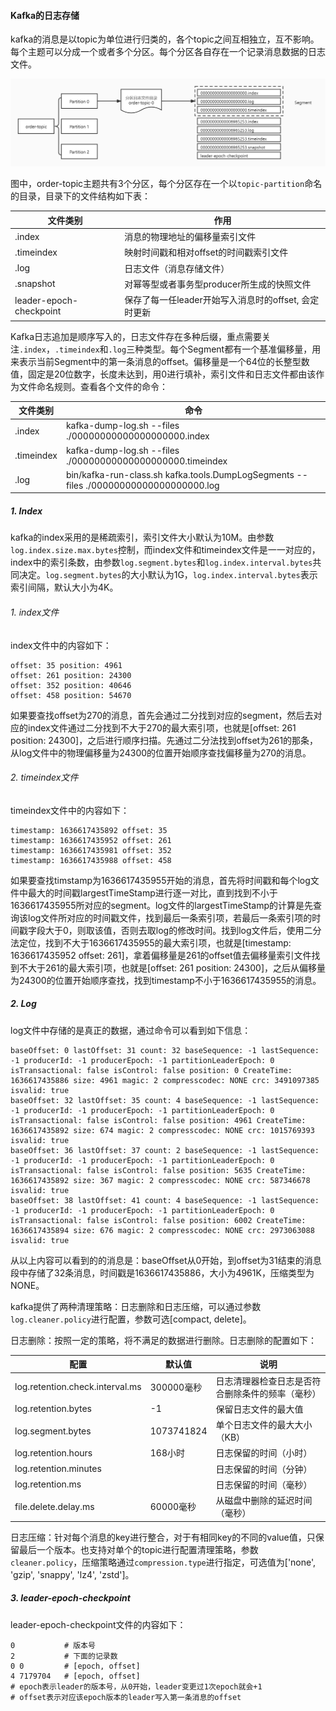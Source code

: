 #### Kafka的日志存储

kafka的消息是以topic为单位进行归类的，各个topic之间互相独立，互不影响。每个主题可以分成一个或者多个分区。每个分区各自存在一个记录消息数据的日志文件。

![](images/kafka-topic.jpg)

图中，order-topic主题共有3个分区，每个分区存在一个以`topic-partition`命名的目录，目录下的文件结构如下表：

| 文件类别                | 作用                                                 |
| ----------------------- | ---------------------------------------------------- |
| .index                  | 消息的物理地址的偏移量索引文件                       |
| .timeindex              | 映射时间戳和相对offset的时间戳索引文件               |
| .log                    | 日志文件（消息存储文件）                             |
| .snapshot               | 对幂等型或者事务型producer所生成的快照文件           |
| leader-epoch-checkpoint | 保存了每一任leader开始写入消息时的offset, 会定时更新 |

Kafka日志追加是顺序写入的，日志文件存在多种后缀，重点需要关注`.index`，`.timeindex`和`.log`三种类型。每个Segment都有一个基准偏移量，用来表示当前Segment中的第一条消息的offset。偏移量是一个64位的长整型数值，固定是20位数字，长度未达到，用0进行填补，索引文件和日志文件都由该作为文件命名规则。查看各个文件的命令：

| 文件类别   | 命令                                                         |
| ---------- | ------------------------------------------------------------ |
| .index     | kafka-dump-log.sh --files ./00000000000000000000.index       |
| .timeindex | kafka-dump-log.sh --files ./00000000000000000000.timeindex   |
| .log       | bin/kafka-run-class.sh kafka.tools.DumpLogSegments --files ./00000000000000000000.log |

##### 1. Index

kafka的index采用的是稀疏索引，索引文件大小默认为10M。由参数`log.index.size.max.bytes`控制，而index文件和timeindex文件是一一对应的，index中的索引条数，由参数`log.segment.bytes`和`log.index.interval.bytes`共同决定。`log.segment.bytes`的大小默认为1G，`log.index.interval.bytes`表示索引间隔，默认大小为4K。

###### 1. index文件

index文件中的内容如下：

```
offset: 35 position: 4961
offset: 261 position: 24300
offset: 352 position: 40646
offset: 458 position: 54670
```

如果要查找offset为270的消息，首先会通过二分找到对应的segment，然后去对应的index文件通过二分找到不大于270的最大索引项，也就是[offset: 261 position: 24300]，之后进行顺序扫描。先通过二分法找到offset为261的那条，从log文件中的物理偏移量为24300的位置开始顺序查找偏移量为270的消息。

###### 2. timeindex文件

timeindex文件中的内容如下：

```
timestamp: 1636617435892 offset: 35
timestamp: 1636617435952 offset: 261
timestamp: 1636617435981 offset: 352
timestamp: 1636617435988 offset: 458
```

如果要查找timstamp为1636617435955开始的消息，首先将时间戳和每个log文件中最大的时间戳largestTimeStamp进行逐一对比，直到找到不小于1636617435955所对应的segment。log文件的largestTimeStamp的计算是先查询该log文件所对应的时间戳文件，找到最后一条索引项，若最后一条索引项的时间戳字段大于0，则取该值，否则去取log的修改时间。找到log文件后，使用二分法定位，找到不大于1636617435955的最大索引项，也就是[timestamp: 1636617435952 offset: 261]，拿着偏移量是261的offset值去偏移量索引文件找到不大于261的最大索引项，也就是[offset: 261 position: 24300]，之后从偏移量为24300的位置开始顺序查找，找到timestamp不小于1636617435955的消息。

##### 2. Log

log文件中存储的是真正的数据，通过命令可以看到如下信息：

```
baseOffset: 0 lastOffset: 31 count: 32 baseSequence: -1 lastSequence: -1 producerId: -1 producerEpoch: -1 partitionLeaderEpoch: 0 isTransactional: false isControl: false position: 0 CreateTime: 1636617435886 size: 4961 magic: 2 compresscodec: NONE crc: 3491097385 isvalid: true
baseOffset: 32 lastOffset: 35 count: 4 baseSequence: -1 lastSequence: -1 producerId: -1 producerEpoch: -1 partitionLeaderEpoch: 0 isTransactional: false isControl: false position: 4961 CreateTime: 1636617435892 size: 674 magic: 2 compresscodec: NONE crc: 1015769393 isvalid: true
baseOffset: 36 lastOffset: 37 count: 2 baseSequence: -1 lastSequence: -1 producerId: -1 producerEpoch: -1 partitionLeaderEpoch: 0 isTransactional: false isControl: false position: 5635 CreateTime: 1636617435892 size: 367 magic: 2 compresscodec: NONE crc: 587346678 isvalid: true
baseOffset: 38 lastOffset: 41 count: 4 baseSequence: -1 lastSequence: -1 producerId: -1 producerEpoch: -1 partitionLeaderEpoch: 0 isTransactional: false isControl: false position: 6002 CreateTime: 1636617435894 size: 676 magic: 2 compresscodec: NONE crc: 2973063088 isvalid: true
```

从以上内容可以看到的的消息是：baseOffset从0开始，到offset为31结束的消息段中存储了32条消息，时间戳是1636617435886，大小为4961K，压缩类型为NONE。

kafka提供了两种清理策略：日志删除和日志压缩，可以通过参数`log.cleaner.policy`进行配置，参数可选[compact, delete]。

日志删除：按照一定的策略，将不满足的数据进行删除。日志删除的配置如下：

| 配置                            | 默认值     | 说明                                             |
| ------------------------------- | ---------- | ------------------------------------------------ |
| log.retention.check.interval.ms | 300000毫秒 | 日志清理器检查日志是否符合删除条件的频率（毫秒） |
| log.retention.bytes             | -1         | 保留日志文件的最大值                             |
| log.segment.bytes               | 1073741824 | 单个日志文件的最大大小（KB）                     |
| log.retention.hours             | 168小时    | 日志保留的时间（小时）                           |
| log.retention.minutes           |            | 日志保留的时间（分钟）                           |
| log.retention.ms                |            | 日志保留的时间（毫秒）                           |
| file.delete.delay.ms            | 60000毫秒  | 从磁盘中删除的延迟时间（毫秒）                   |

日志压缩：针对每个消息的key进行整合，对于有相同key的不同的value值，只保留最后一个版本。也支持对单个的topic进行配置清理策略，参数`cleaner.policy`，压缩策略通过`compression.type`进行指定，可选值为['none', 'gzip', 'snappy', 'lz4', 'zstd']。

##### 3. leader-epoch-checkpoint

leader-epoch-checkpoint文件的内容如下：

```
0			# 版本号 
2			# 下面的记录数
0 0			# [epoch, offset] 
4 7179704	# [epoch, offset]
# epoch表示leader的版本号，从0开始，leader变更过1次epoch就会+1
# offset表示对应该epoch版本的leader写入第一条消息的offset
```
